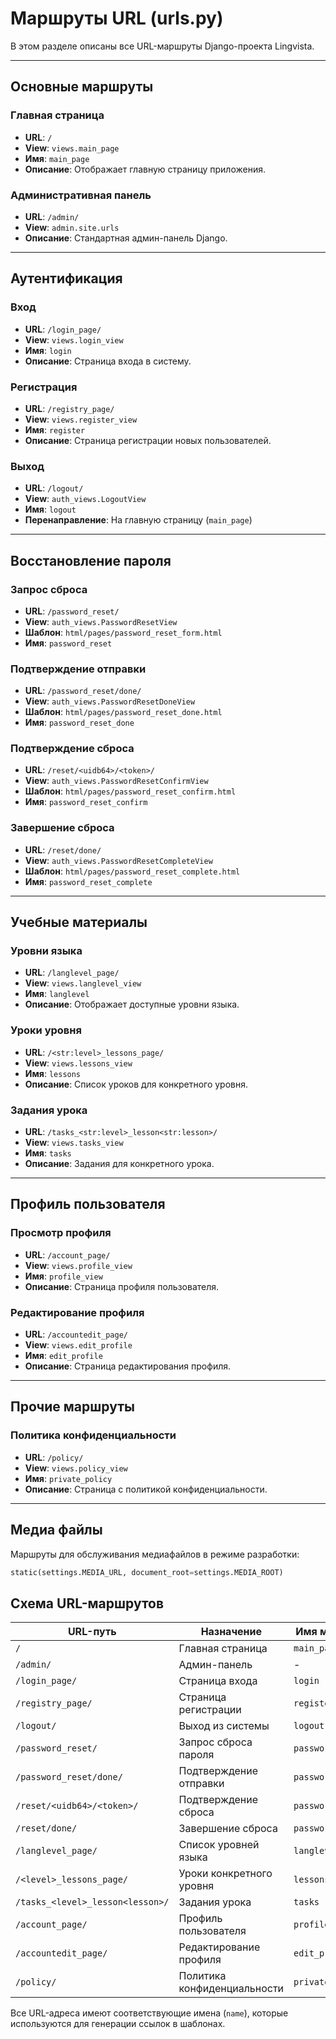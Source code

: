 # Маршруты URL (urls.py)

В этом разделе описаны все URL-маршруты Django-проекта Lingvista.

---

## Основные маршруты

### Главная страница
- **URL**: `/`
- **View**: `views.main_page`
- **Имя**: `main_page`
- **Описание**: Отображает главную страницу приложения.

### Административная панель
- **URL**: `/admin/`
- **View**: `admin.site.urls`
- **Описание**: Стандартная админ-панель Django.

---

## Аутентификация

### Вход
- **URL**: `/login_page/`
- **View**: `views.login_view`
- **Имя**: `login`
- **Описание**: Страница входа в систему.

### Регистрация
- **URL**: `/registry_page/`
- **View**: `views.register_view`
- **Имя**: `register`
- **Описание**: Страница регистрации новых пользователей.

### Выход
- **URL**: `/logout/`
- **View**: `auth_views.LogoutView`
- **Имя**: `logout`
- **Перенаправление**: На главную страницу (`main_page`)

---

## Восстановление пароля

### Запрос сброса
- **URL**: `/password_reset/`
- **View**: `auth_views.PasswordResetView`
- **Шаблон**: `html/pages/password_reset_form.html`
- **Имя**: `password_reset`

### Подтверждение отправки
- **URL**: `/password_reset/done/`
- **View**: `auth_views.PasswordResetDoneView`
- **Шаблон**: `html/pages/password_reset_done.html`
- **Имя**: `password_reset_done`

### Подтверждение сброса
- **URL**: `/reset/<uidb64>/<token>/`
- **View**: `auth_views.PasswordResetConfirmView`
- **Шаблон**: `html/pages/password_reset_confirm.html`
- **Имя**: `password_reset_confirm`

### Завершение сброса
- **URL**: `/reset/done/`
- **View**: `auth_views.PasswordResetCompleteView`
- **Шаблон**: `html/pages/password_reset_complete.html`
- **Имя**: `password_reset_complete`

---

## Учебные материалы

### Уровни языка
- **URL**: `/langlevel_page/`
- **View**: `views.langlevel_view`
- **Имя**: `langlevel`
- **Описание**: Отображает доступные уровни языка.

### Уроки уровня
- **URL**: `/<str:level>_lessons_page/`
- **View**: `views.lessons_view`
- **Имя**: `lessons`
- **Описание**: Список уроков для конкретного уровня.

### Задания урока
- **URL**: `/tasks_<str:level>_lesson<str:lesson>/`
- **View**: `views.tasks_view`
- **Имя**: `tasks`
- **Описание**: Задания для конкретного урока.

---

## Профиль пользователя

### Просмотр профиля
- **URL**: `/account_page/`
- **View**: `views.profile_view`
- **Имя**: `profile_view`
- **Описание**: Страница профиля пользователя.

### Редактирование профиля
- **URL**: `/accountedit_page/`
- **View**: `views.edit_profile`
- **Имя**: `edit_profile`
- **Описание**: Страница редактирования профиля.

---

## Прочие маршруты

### Политика конфиденциальности
- **URL**: `/policy/`
- **View**: `views.policy_view`
- **Имя**: `private_policy`
- **Описание**: Страница с политикой конфиденциальности.

---

## Медиа файлы

Маршруты для обслуживания медиафайлов в режиме разработки:
```python
static(settings.MEDIA_URL, document_root=settings.MEDIA_ROOT)
```

## Схема URL-маршрутов

| URL-путь                          | Назначение                          | Имя маршрута (name)       |
|-----------------------------------|-------------------------------------|---------------------------|
| `/`                               | Главная страница                    | `main_page`               |
| `/admin/`                         | Админ-панель                        | -                         |
| `/login_page/`                    | Страница входа                      | `login`                   |
| `/registry_page/`                 | Страница регистрации                | `register`                |
| `/logout/`                        | Выход из системы                    | `logout`                  |
| `/password_reset/`                | Запрос сброса пароля                | `password_reset`          |
| `/password_reset/done/`           | Подтверждение отправки              | `password_reset_done`     |
| `/reset/<uidb64>/<token>/`        | Подтверждение сброса                | `password_reset_confirm`  |
| `/reset/done/`                    | Завершение сброса                   | `password_reset_complete` |
| `/langlevel_page/`                | Список уровней языка                | `langlevel`               |
| `/<level>_lessons_page/`          | Уроки конкретного уровня            | `lessons`                 |
| `/tasks_<level>_lesson<lesson>/`  | Задания урока                       | `tasks`                   |
| `/account_page/`                  | Профиль пользователя                | `profile_view`            |
| `/accountedit_page/`              | Редактирование профиля              | `edit_profile`            |
| `/policy/`                        | Политика конфиденциальности         | `private_policy`          |

Все URL-адреса имеют соответствующие имена (`name`), которые используются для генерации ссылок в шаблонах.
 
